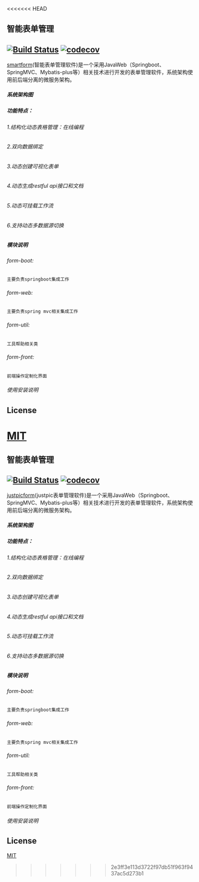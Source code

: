 <<<<<<< HEAD
## 智能表单管理  
[![Build Status](https://travis-ci.org/matrixorz/smartform.svg?branch=master)](https://travis-ci.org/matrixorz/smartform)
[![codecov](https://codecov.io/gh/matrixorz/smartform/branch/master/graph/badge.svg)](https://codecov.io/gh/matrixorz/smartform)
---------------------------------------------------------
  
[smartform](https://github.com/matrixorz/smartform)(智能表单管理软件)是一个采用JavaWeb（Springboot、SpringMVC、Mybatis-plus等）相关技术进行开发的表单管理软件，系统架构使用前后端分离的微服务架构。

##### 系统架构图



##### 功能特点：
###### 1.结构化动态表格管理：在线编程 
###### 2.双向数据绑定
###### 3.动态创建可视化表单
###### 4.动态生成restful api接口和文档  
###### 5.动态可挂载工作流
###### 6.支持动态多数据源切换


##### 模块说明
###### form-boot: 
    主要负责springboot集成工作   

###### form-web:
    主要负责spring mvc相关集成工作  

###### form-util:  
    工具帮助相关类
    
###### form-front:  
    前端操作定制化界面


###### 使用安装说明



## License

[MIT](./LICENSE)
=======
## 智能表单管理  
[![Build Status](https://travis-ci.org/matrixorz/smartform.svg?branch=master)](https://travis-ci.org/justpic/justpicform)
[![codecov](https://codecov.io/gh/justpic/justpicform/branch/master/graph/badge.svg)](https://codecov.io/gh/justpic/justpicform)
---------------------------------------------------------
  
[justpicform](https://github.com/justpic/justpicform)(justpic表单管理软件)是一个采用JavaWeb（Springboot、SpringMVC、Mybatis-plus等）相关技术进行开发的表单管理软件，系统架构使用前后端分离的微服务架构。

##### 系统架构图



##### 功能特点：
###### 1.结构化动态表格管理：在线编程 
###### 2.双向数据绑定
###### 3.动态创建可视化表单
###### 4.动态生成restful api接口和文档  
###### 5.动态可挂载工作流
###### 6.支持动态多数据源切换


##### 模块说明
###### form-boot: 
    主要负责springboot集成工作   

###### form-web:
    主要负责spring mvc相关集成工作  

###### form-util:  
    工具帮助相关类
    
###### form-front:  
    前端操作定制化界面


###### 使用安装说明



## License

[MIT](./LICENSE)
>>>>>>> 2e3ff3e113d3722f97db51f963f9437ac5d273b1
